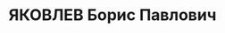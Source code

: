 ---
title: ЯКОВЛЕВ Борис Павлович
description: "1898 року народження, м. Мозир Білоруської РСР, єврей, освіта вища,\
  \ безпартійний. Проживав: м. Сталіно (м. Донецьк) Донецької області, вул. Артема,\
  \ буд. №79. Головний механік \"Донбасвугілля\". \n  Заарештований 29 травня 1937\
  \ року. Виїзною сесією військової колегії Верховного Суду СРСР у м. Києві 29 жовтня\
  \ 1937 року засуджений до розстрілу з конфіскацією майна. Вирок приведений до виконання\
  \ 30 жовтня 1937 року у м. Києві. \n  Реабілітований у 1957 році."
---